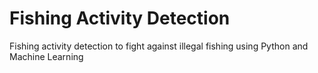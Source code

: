 # Fishing Activity Detection
Fishing activity detection to fight against illegal fishing using Python and Machine Learning
